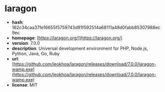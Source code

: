 # laragon

- **hash**: 162c34caa37fe16655f5759743d91f592514a68111a48d0fabb85307988ec9ec
- **homepage**: [https://laragon.org/](https://laragon.org/)
- **version**: 7.0.0
- **description**: Universal development environment for PHP, Node.js, Python, Java, Go, Ruby
- **url**: [https://github.com/leokhoa/laragon/releases/download/7.0.0/laragon-wamp.exe](https://github.com/leokhoa/laragon/releases/download/7.0.0/laragon-wamp.exe)
- **license**: MIT


